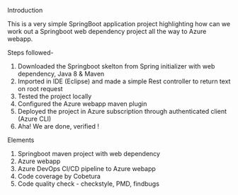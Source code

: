 Introduction

This is a very simple SpringBoot application project highlighting how can we work out a Springboot web dependency project all the way to Azure webapp.

Steps followed-
1. Downloaded the Springboot skelton from Spring initializer with web dependency, Java 8 & Maven
2. Imported in IDE (Eclipse) and made a simple Rest controller to return text on root request
3. Tested the project locally
4. Configured the Azure webapp maven plugin 
5. Deployed the project in Azure subscription through authenticated client (Azure CLI)
6. Aha! We are done, verified !

Elements
1. Springboot maven project with web dependency
2. Azure webapp 
3. Azure DevOps CI/CD pipeline to Azure webapp
4. Code coverage by Cobetura
5. Code quality check - checkstyle, PMD, findbugs
